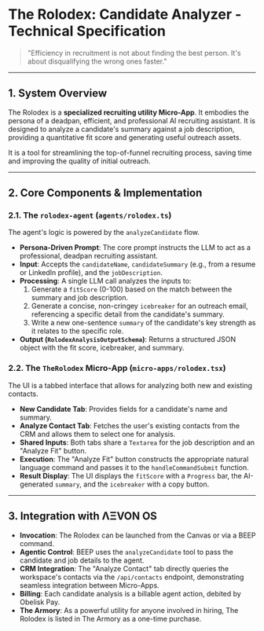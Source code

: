 # The Rolodex: Candidate Analyzer - Technical Specification

> "Efficiency in recruitment is not about finding the best person. It's about disqualifying the wrong ones faster."

---

## 1. System Overview

The Rolodex is a **specialized recruiting utility Micro-App**. It embodies the persona of a deadpan, efficient, and professional AI recruiting assistant. It is designed to analyze a candidate's summary against a job description, providing a quantitative fit score and generating useful outreach assets.

It is a tool for streamlining the top-of-funnel recruiting process, saving time and improving the quality of initial outreach.

---

## 2. Core Components & Implementation

### 2.1. The `rolodex-agent` (`agents/rolodex.ts`)
The agent's logic is powered by the `analyzeCandidate` flow.
- **Persona-Driven Prompt**: The core prompt instructs the LLM to act as a professional, deadpan recruiting assistant.
- **Input**: Accepts the `candidateName`, `candidateSummary` (e.g., from a resume or LinkedIn profile), and the `jobDescription`.
- **Processing**: A single LLM call analyzes the inputs to:
  1.  Generate a `fitScore` (0-100) based on the match between the summary and job description.
  2.  Generate a concise, non-cringey `icebreaker` for an outreach email, referencing a specific detail from the candidate's summary.
  3.  Write a new one-sentence `summary` of the candidate's key strength as it relates to the specific role.
- **Output (`RolodexAnalysisOutputSchema`)**: Returns a structured JSON object with the fit score, icebreaker, and summary.

### 2.2. The `TheRolodex` Micro-App (`micro-apps/rolodex.tsx`)
The UI is a tabbed interface that allows for analyzing both new and existing contacts.
- **New Candidate Tab**: Provides fields for a candidate's name and summary.
- **Analyze Contact Tab**: Fetches the user's existing contacts from the CRM and allows them to select one for analysis.
- **Shared Inputs**: Both tabs share a `Textarea` for the job description and an "Analyze Fit" button.
- **Execution**: The "Analyze Fit" button constructs the appropriate natural language command and passes it to the `handleCommandSubmit` function.
- **Result Display**: The UI displays the `fitScore` with a `Progress` bar, the AI-generated `summary`, and the `icebreaker` with a copy button.

---

## 3. Integration with ΛΞVON OS

- **Invocation**: The Rolodex can be launched from the Canvas or via a BEEP command.
- **Agentic Control**: BEEP uses the `analyzeCandidate` tool to pass the candidate and job details to the agent.
- **CRM Integration**: The "Analyze Contact" tab directly queries the workspace's contacts via the `/api/contacts` endpoint, demonstrating seamless integration between Micro-Apps.
- **Billing**: Each candidate analysis is a billable agent action, debited by Obelisk Pay.
- **The Armory**: As a powerful utility for anyone involved in hiring, The Rolodex is listed in The Armory as a one-time purchase.
